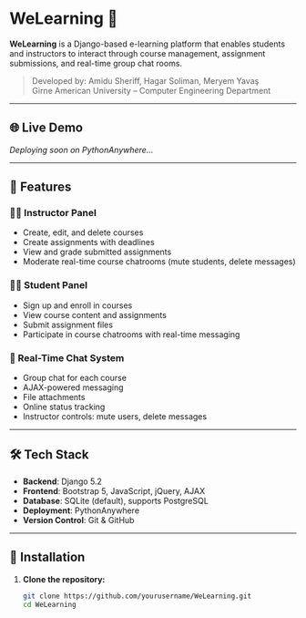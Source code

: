 # WeLearning 📘

**WeLearning** is a Django-based e-learning platform that enables students and instructors to interact through course management, assignment submissions, and real-time group chat rooms.

> Developed by: Amidu Sheriff, Hagar Soliman, Meryem Yavaş  
> Girne American University – Computer Engineering Department

---

## 🌐 Live Demo

_Deploying soon on PythonAnywhere..._

---

## 🚀 Features

### 👨‍🏫 Instructor Panel
- Create, edit, and delete courses
- Create assignments with deadlines
- View and grade submitted assignments
- Moderate real-time course chatrooms (mute students, delete messages)

### 👨‍🎓 Student Panel
- Sign up and enroll in courses
- View course content and assignments
- Submit assignment files
- Participate in course chatrooms with real-time messaging

### 💬 Real-Time Chat System
- Group chat for each course
- AJAX-powered messaging
- File attachments
- Online status tracking
- Instructor controls: mute users, delete messages

---

## 🛠 Tech Stack

- **Backend**: Django 5.2
- **Frontend**: Bootstrap 5, JavaScript, jQuery, AJAX
- **Database**: SQLite (default), supports PostgreSQL
- **Deployment**: PythonAnywhere
- **Version Control**: Git & GitHub

---

## 🔧 Installation

1. **Clone the repository:**
   ```bash
   git clone https://github.com/yourusername/WeLearning.git
   cd WeLearning
